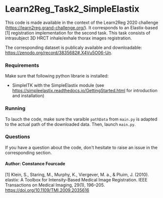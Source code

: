 # Learn2Reg_Task2_SimpleElastix

This code is made available in the context of the Learn2Reg 2020 challenge (https://learn2reg.grand-challenge.org/).
It corresponds to an Elastix-based [1] registration implementation for the second task. This task consists of intrasubject 3D HRCT inhale/exhale thorax images registration.

The corresponding dataset is publicaly available and downloadable: https://zenodo.org/record/3835682#.X4Vu5O06-Un.

### Requirements
Make sure that following python librarie is installed:
- SimpleITK with the SimpleElastix module (see https://simpleelastix.readthedocs.io/GettingStarted.html for introduction and installation)

### Running
To lauch the code, make sure the varaible `pathData` from `main.py` is adapted to the actual path of the downloaded data.
Then, launch `main.py`.

### Questions
If you have a question about the code, don't hesitate to raise an issue in the corresponding section. 

#### Author: Constance Fourcade


[1] Klein, S., Staring, M., Murphy, K., Viergever, M. a., & Pluim, J. (2010). elastix: A Toolbox for Intensity-Based Medical Image Registration. IEEE Transactions on Medical Imaging, 29(1), 196–205. https://doi.org/10.1109/TMI.2009.2035616
